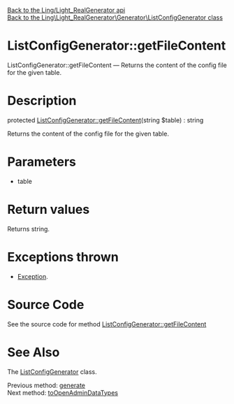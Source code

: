 [Back to the Ling/Light_RealGenerator api](https://github.com/lingtalfi/Light_RealGenerator/blob/master/doc/api/Ling/Light_RealGenerator.md)<br>
[Back to the Ling\Light_RealGenerator\Generator\ListConfigGenerator class](https://github.com/lingtalfi/Light_RealGenerator/blob/master/doc/api/Ling/Light_RealGenerator/Generator/ListConfigGenerator.md)


ListConfigGenerator::getFileContent
================



ListConfigGenerator::getFileContent — Returns the content of the config file for the given table.




Description
================


protected [ListConfigGenerator::getFileContent](https://github.com/lingtalfi/Light_RealGenerator/blob/master/doc/api/Ling/Light_RealGenerator/Generator/ListConfigGenerator/getFileContent.md)(string $table) : string




Returns the content of the config file for the given table.




Parameters
================


- table

    


Return values
================

Returns string.


Exceptions thrown
================

- [Exception](http://php.net/manual/en/class.exception.php).&nbsp;







Source Code
===========
See the source code for method [ListConfigGenerator::getFileContent](https://github.com/lingtalfi/Light_RealGenerator/blob/master/Generator/ListConfigGenerator.php#L71-L541)


See Also
================

The [ListConfigGenerator](https://github.com/lingtalfi/Light_RealGenerator/blob/master/doc/api/Ling/Light_RealGenerator/Generator/ListConfigGenerator.md) class.

Previous method: [generate](https://github.com/lingtalfi/Light_RealGenerator/blob/master/doc/api/Ling/Light_RealGenerator/Generator/ListConfigGenerator/generate.md)<br>Next method: [toOpenAdminDataTypes](https://github.com/lingtalfi/Light_RealGenerator/blob/master/doc/api/Ling/Light_RealGenerator/Generator/ListConfigGenerator/toOpenAdminDataTypes.md)<br>

